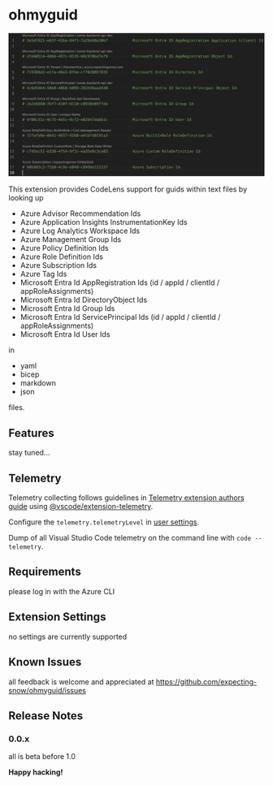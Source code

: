 # ohmyguid

![Sample](images/sample.png)

This extension provides CodeLens support for guids within text files by looking up
- Azure Advisor Recommendation Ids
- Azure Application Insights InstrumentationKey Ids
- Azure Log Analytics Workspace Ids
- Azure Management Group Ids
- Azure Policy Definition Ids
- Azure Role Definition Ids
- Azure Subscription Ids
- Azure Tag Ids
- Microsoft Entra Id AppRegistration Ids (id / appId / clientId / appRoleAssignments)
- Microsoft Entra Id DirectoryObject Ids
- Microsoft Entra Id Group Ids
- Microsoft Entra Id ServicePrincipal Ids (id / appId / clientId / appRoleAssignments)
- Microsoft Entra Id User Ids

in

- yaml
- bicep
- markdown
- json

files.

## Features

stay tuned...

## Telemetry

Telemetry collecting follows guidelines in [Telemetry extension authors guide](https://code.visualstudio.com/api/extension-guides/telemetry) using [@vscode/extension-telemetry](https://www.npmjs.com/package/@vscode/extension-telemetry).

Configure the `telemetry.telemetryLevel` in [user settings](vscode://settings/telemetry.telemetryLevel).
 

Dump of all Visual Studio Code telemetry on the command line with `code --telemetry`.


## Requirements

please log in with the Azure CLI

## Extension Settings

no settings are currently supported

## Known Issues

all feedback is welcome and appreciated at https://github.com/expecting-snow/ohmyguid/issues

## Release Notes

### 0.0.x

all is beta before 1.0

**Happy hacking!**
